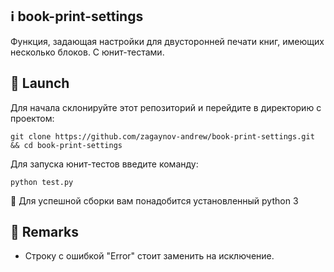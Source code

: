 ## :information_source: book-print-settings
Функция, задающая настройки для двусторонней печати книг, имеющих несколько блоков. С юнит-тестами.

## :rocket: Launch

Для начала склонируйте этот репозиторий и перейдите в директорию с проектом:

```
git clone https://github.com/zagaynov-andrew/book-print-settings.git && cd book-print-settings
```

Для запуска юнит-тестов введите команду:

```
python test.py
```

:pushpin: Для успешной сборки вам понадобится установленный python 3

## :anger: Remarks

- Строку с ошибкой "Error" стоит заменить на исключение.
